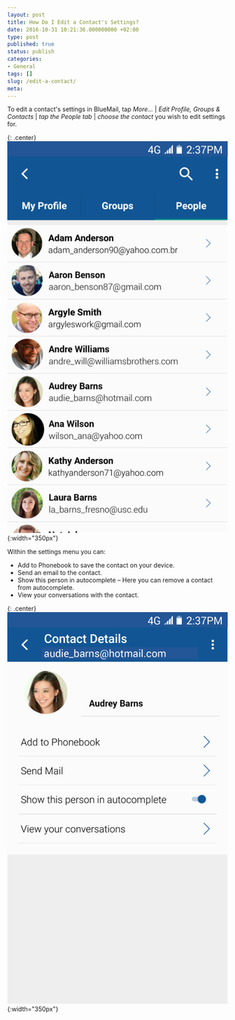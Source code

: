 ```yaml
---
layout: post
title: How Do I Edit a Contact's Settings?
date: 2016-10-31 10:21:36.000000000 +02:00
type: post
published: true
status: publish
categories:
- General
tags: []
slug: /edit-a-contact/
meta:
---
```


To edit a contact's settings in BlueMail, tap *More...* \| *Edit Profile, Groups &amp; Contacts* \| *tap the People tab* \| *choose the contact* you wish to edit settings for.

{: .center}
![People Profile](/assets/BM_People_Profile-576x1024.png){:width="350px"}

Within the settings menu you can:

* Add to Phonebook to save the contact on your device.
* Send an email to the contact.
* Show this person in autocomplete – Here you can remove a contact from autocomplete.
* View your conversations with the contact.

{: .center}
![People Tip](/assets/BlueMail_Tip_People_2.png){:width="350px"}